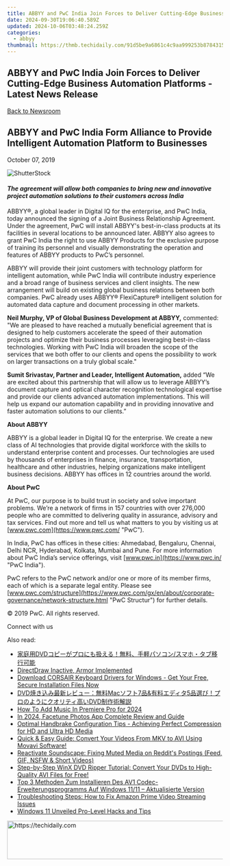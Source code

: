 ```yaml
---
title: ABBYY and PwC India Join Forces to Deliver Cutting-Edge Business Automation Platforms - Latest News Release
date: 2024-09-30T19:06:40.589Z
updated: 2024-10-06T03:48:24.259Z
categories:
  - abbyy
thumbnail: https://thmb.techidaily.com/91d5be9a6861c4c9aa999253b8784315fe4d3aae2f0511baeab6c403517618b1.jpg
---
```


## ABBYY and PwC India Join Forces to Deliver Cutting-Edge Business Automation Platforms - Latest News Release

[Back to Newsroom](https://tools.techidaily.com/abbyy/products/)

## ABBYY and PwC India Form Alliance to Provide Intelligent Automation Platform to Businesses

October 07, 2019

![ShutterStock](https://content.abbyy.com/-/media/project/abbyy/abbyy/branchtemplates/shutterstock_1272462163_1296-x-729.jpg?h=729&iar=0&w=1296)

#### _The agreement will allow both companies to bring new and innovative project automation solutions to their customers across India_ 

  
ABBYY®, a global leader in Digital IQ for the enterprise, and PwC India, today announced the signing of a Joint Business Relationship Agreement. Under the agreement, PwC will install ABBYY's best-in-class products at its facilities in several locations to be announced later. ABBYY also agrees to grant PwC India the right to use ABBYY Products for the exclusive purpose of training its personnel and visually demonstrating the operation and features of ABBYY products to PwC’s personnel.

ABBYY will provide their joint customers with technology platform for intelligent automation, while PwC India will contribute industry experience and a broad range of business services and client insights. The new arrangement will build on existing global business relations between both companies. PwC already uses ABBYY® FlexiCapture® intelligent solution for automated data capture and document processing in other markets.

**Neil Murphy, VP of Global Business Development at ABBYY,** commented: "We are pleased to have reached a mutually beneficial agreement that is designed to help customers accelerate the speed of their automation projects and optimize their business processes leveraging best-in-class technologies. Working with PwC India will broaden the scope of the services that we both offer to our clients and opens the possibility to work on larger transactions on a truly global scale."

**Sumit Srivastav, Partner and Leader, Intelligent Automation,** added “We are excited about this partnership that will allow us to leverage ABBYY’s document capture and optical character recognition technological expertise and provide our clients advanced automation implementations. This will help us expand our automation capability and in providing innovative and faster automation solutions to our clients.”

  
**About ABBYY**

ABBYY is a global leader in Digital IQ for the enterprise. We create a new class of AI technologies that provide digital workforce with the skills to understand enterprise content and processes. Our technologies are used by thousands of enterprises in finance, insurance, transportation, healthcare and other industries, helping organizations make intelligent business decisions. ABBYY has offices in 12 countries around the world.

  
**About PwC**

At PwC, our purpose is to build trust in society and solve important problems. We’re a network of firms in 157 countries with over 276,000 people who are committed to delivering quality in assurance, advisory and tax services. Find out more and tell us what matters to you by visiting us at [www.pwc.com](https://www.pwc.com/ "PwC").

In India, PwC has offices in these cities: Ahmedabad, Bengaluru, Chennai, Delhi NCR, Hyderabad, Kolkata, Mumbai and Pune. For more information about PwC India’s service offerings, visit [www.pwc.in](https://www.pwc.in/ "PwC India").

PwC refers to the PwC network and/or one or more of its member firms, each of which is a separate legal entity. Please see [www.pwc.com/structure](https://www.pwc.com/gx/en/about/corporate-governance/network-structure.html "PwC Structur") for further details.

© 2019 PwC. All rights reserved.

Connect with us

<ins class="adsbygoogle"
     style="display:block"
     data-ad-format="autorelaxed"
     data-ad-client="ca-pub-7571918770474297"
     data-ad-slot="1223367746"></ins>

<ins class="adsbygoogle"
     style="display:block"
     data-ad-client="ca-pub-7571918770474297"
     data-ad-slot="8358498916"
     data-ad-format="auto"
     data-full-width-responsive="true"></ins>

<span class="atpl-alsoreadstyle">Also read:</span>
<div><ul>
<li><a href="https://discover-blog.techidaily.com/1725285352357-dvd/"><u>家庭用DVDコピーがプロにも扱える！無料、手軽パソコン/スマホ・タブ移行可能</u></a></li>
<li><a href="https://network-issues.techidaily.com/directdraw-inactive-armor-implemented/"><u>DirectDraw Inactive, Armor Implemented</u></a></li>
<li><a href="https://win-dash.techidaily.com/download-corsair-keyboard-drivers-for-windows-get-your-free-secure-installation-files-now/"><u>Download CORSAIR Keyboard Drivers for Windows - Get Your Free, Secure Installation Files Now</u></a></li>
<li><a href="https://discover-blog.techidaily.com/dvdmac7and5dvd/"><u>DVD焼き込み最新レビュー：無料Macソフト7品&有料エディタ5品選び！プロのようにクオリティ高いDVD制作術解説</u></a></li>
<li><a href="https://some-techniques.techidaily.com/how-to-add-music-in-premiere-pro-for-2024/"><u>How To Add Music In Premiere Pro for 2024</u></a></li>
<li><a href="https://some-techniques.techidaily.com/in-2024-facetune-photos-app-complete-review-and-guide/"><u>In 2024, Facetune Photos App Complete Review and Guide</u></a></li>
<li><a href="https://discover-blog.techidaily.com/optimal-handbrake-configuration-tips-achieving-perfect-compression-for-hd-and-ultra-hd-media/"><u>Optimal Handbrake Configuration Tips - Achieving Perfect Compression for HD and Ultra HD Media</u></a></li>
<li><a href="https://win-online.techidaily.com/quick-and-easy-guide-convert-your-videos-from-mkv-to-avi-using-movavi-software/"><u>Quick & Easy Guide: Convert Your Videos From MKV to AVI Using Movavi Software!</u></a></li>
<li><a href="https://discover-blog.techidaily.com/reactivate-soundscape-fixing-muted-media-on-reddits-postings-feed-gif-nsfw-and-short-videos/"><u>Reactivate Soundscape: Fixing Muted Media on Reddit's Postings (Feed, GIF, NSFW & Short Videos)</u></a></li>
<li><a href="https://discover-blog.techidaily.com/step-by-step-winx-dvd-ripper-tutorial-convert-your-dvds-to-high-quality-avi-files-for-free/"><u>Step-by-Step WinX DVD Ripper Tutorial: Convert Your DVDs to High-Quality AVI Files for Free!</u></a></li>
<li><a href="https://discover-blog.techidaily.com/top-3-methoden-zum-installieren-des-av1-codec-erweiterungsprogramms-auf-windows-1111-aktualisierte-version/"><u>Top 3 Methoden Zum Installieren Des AV1 Codec-Erweiterungsprogramms Auf Windows 11/11 – Aktualisierte Version</u></a></li>
<li><a href="https://win-solutions.techidaily.com/troubleshooting-steps-how-to-fix-amazon-prime-video-streaming-issues/"><u>Troubleshooting Steps: How to Fix Amazon Prime Video Streaming Issues</u></a></li>
<li><a href="https://extra-resources.techidaily.com/windows-11-unveiled-pro-level-hacks-and-tips/"><u>Windows 11 Unveiled Pro-Level Hacks and Tips</u></a></li>
</ul></div>

<!-- affiliate ads begin -->
<a href="https://ephamedtechinc.pxf.io/c/5597632/2136614/26400" target="_top" id="2136614">
  <img src="//a.impactradius-go.com/display-ad/26400-2136614" border="0" alt="https://techidaily.com" width="728" height="90"/>
</a>
<img height="0" width="0" src="https://ephamedtechinc.pxf.io/i/5597632/2136614/26400" style="position:absolute;visibility:hidden;" border="0" />
<!-- affiliate ads end -->

